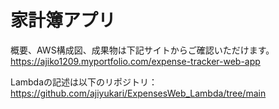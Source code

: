 # 家計簿アプリ
概要、AWS構成図、成果物は下記サイトからご確認いただけます。  
https://ajiko1209.myportfolio.com/expense-tracker-web-app  

Lambdaの記述は以下のリポジトリ：  
https://github.com/ajiyukari/ExpensesWeb_Lambda/tree/main
